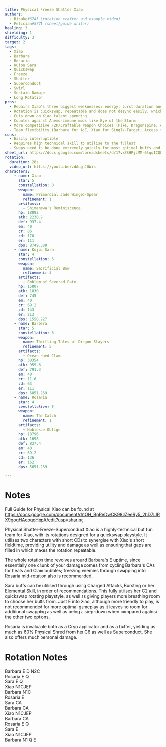 ```yaml
---
title: Physical Freeze Shatter Xiao
authors:
  - Risuke#6743 (rotation crafter and example video)
  - Felician#5771 (sheet/guide writer)
healing: 3
shielding: 1
difficulty: 3
target: 2
tags:
  - Xiao
  - Barbara
  - Rosaria
  - Kujou Sara
  - Quickswap
  - Freeze
  - Shatter
  - Superconduct
  - Swirl
  - Sustain Damage
  - Long Rotation
pros:
  - Repairs Xiao's three biggest weaknesses; energy, burst duration and lack of shred
  - Rotation is quickswap, repeatable and does not desync easily, which makes it easier for short-duration phased bosses like Azhdaha or Childe
  - Cuts down on Xiao talent spending
  - Counter against Anemo-immune mobs like Eye of the Storm 
  - More competitive F2P/Craftable Weapon Choices (Pike, Dragonspine, etc)
  - Team flexibility (Barbara for AoE, Xiao for Single-Target; Access to 3 elements for shieldbreaking, easier gameplay through Freeze crowd controlling)
cons:
  - Easily interruptible 
  - Requires high technical skill to utilise to the fullest
  - Swaps need to be done extremely quickly for most optimal buffs and energy
sheet_url: https://docs.google.com/spreadsheets/d/17vxZSHPjLMM-6lqqICQb0DJOC76Sv0yaqgWd8HDBq6w/edit?usp=sharing
rotation:
  duration: 28s
  video_url: https://youtu.be/zdAughJUWis
characters:
    - name: Xiao
      star: 5
      constellation: 0
      weapon:
        name: Primordial Jade Winged-Spear
        refinement: 1
      artifacts:
        - Shimenawa's Reminiscence 
      hp: 18892
      atk: 2230.9
      def: 937.4
      em: 40
      cr: 86
      cd: 178
      er: 111
      dps: 8749.088
    - name: Kujou Sara
      star: 4
      constellation: 6
      weapon:
        name: Sacrificial Bow
        refinement: 5
      artifacts:
        - Emblem of Severed Fate
      hp: 15807
      atk: 1830
      def: 745
      em: 40
      cr: 69.2
      cd: 143
      er: 213
      dps: 1558.927
    - name: Barbara
      star: 5
      constellation: 6
      weapon:
        name: Thrilling Tales of Dragon Slayers
        refinement: 5
      artifacts:
        - Ocean-Hued Clam
      hp: 38354
      atk: 959.6
      def: 791.3
      em: 40
      cr: 11.6
      cd: 63
      er: 111
      dps: 6851.269
    - name: Rosaria
      star: 4
      constellation: 6
      weapon:
        name: The Catch
        refinement: 1
      artifacts:
        - Noblesse Oblige
      hp: 18796
      atk: 1698
      def: 837.4
      em: 40
      cr: 69.2
      cd: 136
      er: 162
      dps: 5651.239

---
```


# **Notes**

Full Guide for Physical Xiao can be found at https://docs.google.com/document/d/1OH_BpReDwCK98dZeeRy5_2hD7IJRX9goqHAeoqoHqpA/edit?usp=sharing.

Physical Shatter-Freeze-Superconduct Xiao is a highly-technical but fun team for Xiao, with its rotations designed for a quickswap playstyle. It utilises two characters with short CDs to synergise with Xiao's short fieldtime, providing utility and damage as well as ensuring that gaps are filled in which makes the rotation repeatable.

The whole rotation time revolves around Barbara's E uptime, since essentially one chunk of your damage comes from cycling Barbara's CAs for heals and Clam bubbles; freezing enemies through swapping into Rosaria mid-rotation also is recommended. 

Sara buffs can be utilised through using Charged Attacks, Bursting or her Elemental Skill, in order of recommendations. This fully utilises her C2 and quickswap rotating playstyle, as well as giving players more breathing room to choose her buffs from. Just E into Xiao, although more friendly to play, is not recommended for more optimal gameplay as it leaves no room for additional swapping as well as being a step-down when compared against the other two options.

Rosaria is invaluable both as a Cryo applicator and as a buffer, yielding as much as 60% Physical Shred from her C6 as well as Superconduct. She also offers much personal damage.

# **Rotation Notes**  
Barbara E D N2C  
Rosaria E Q  
Sara E Q  
Xiao N1CJEP  
Barbara N1C  
Rosaria E  
Sara CA  
Barbara CA  
Xiao N1CJEP  
Barbara CA  
Rosaria E Q  
Sara E  
Xiao N1CJEP  
Barbara N1 Q E  